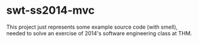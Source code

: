 swt-ss2014-mvc
==============

This project just represents some example source code (with smell), needed to solve an exercise of 2014's software engineering class at THM.

